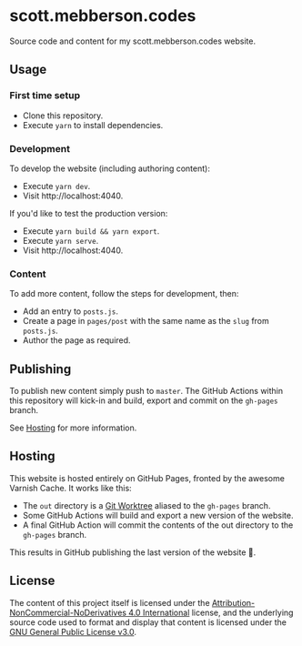 # scott.mebberson.codes

Source code and content for my scott.mebberson.codes website.

## Usage

### First time setup

-   Clone this repository.
-   Execute `yarn` to install dependencies.

### Development

To develop the website (including authoring content):

-   Execute `yarn dev`.
-   Visit http://localhost:4040.

If you'd like to test the production version:

-   Execute `yarn build && yarn export`.
-   Execute `yarn serve`.
-   Visit http://localhost:4040.

### Content

To add more content, follow the steps for development, then:

-   Add an entry to `posts.js`.
-   Create a page in `pages/post` with the same name as the `slug` from `posts.js`.
-   Author the page as required.

## Publishing

To publish new content simply push to `master`. The GitHub Actions within this repository will kick-in and build, export and commit on the `gh-pages` branch.

See [Hosting](#hosting) for more information.

## Hosting

This website is hosted entirely on GitHub Pages, fronted by the awesome Varnish Cache. It works like this:

-   The `out` directory is a [Git Worktree](https://git-scm.com/docs/git-worktree) aliased to the `gh-pages` branch.
-   Some GitHub Actions will build and export a new version of the website.
-   A final GitHub Action will commit the contents of the out directory to the `gh-pages` branch.

This results in GitHub publishing the last version of the website 🌮.

## License

The content of this project itself is licensed under the [Attribution-NonCommercial-NoDerivatives 4.0 International](http://creativecommons.org/licenses/by-nc-nd/4.0/) license, and the underlying source code used to format and display that content is licensed under the [GNU General Public License v3.0](https://choosealicense.com/licenses/gpl-3.0/).
